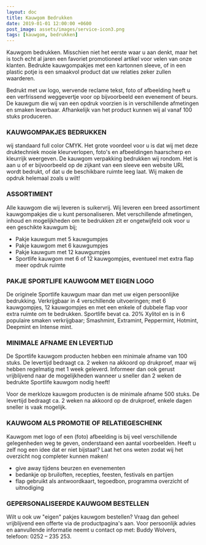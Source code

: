 ```yaml
---
layout: doc
title: Kauwgom Bedrukken
date: 2019-01-01 12:00:00 +0600
post_image: assets/images/service-icon3.png
tags: [kauwgom, bedrukken]
---
```

Kauwgom bedrukken. Misschien niet het eerste waar u aan denkt, maar het is toch echt al jaren een favoriet promotioneel artikel voor velen van onze klanten. Bedrukte kauwgompakjes met een kartonnen sleeve, of in een plastic potje is een smaakvol product dat uw relaties zeker zullen waarderen.

Bedrukt met uw logo, wervende reclame tekst, foto of afbeelding heeft u een verfrissend weggevertje voor op bijvoorbeeld een evenement of beurs. De kauwgum die wij van een opdruk voorzien is in verschillende afmetingen en smaken leverbaar. Afhankelijk van het product kunnen wij al vanaf 100 stuks produceren.

### KAUWGOMPAKJES BEDRUKKEN
wij standaard full color CMYK. Het grote voordeel voor u is dat wij met deze druktechniek mooie kleurverlopen, foto's en afbeeldingen haarscherp en kleurrijk weergeven. De kauwgom verpakking bedrukken wij rondom. Het is aan u of er bijvoorbeeld op de zijkant van een sleeve een website URL wordt bedrukt, of dat u de beschikbare ruimte leeg laat. Wij maken de opdruk helemaal zoals u wilt!

### ASSORTIMENT
Alle kauwgom die wij leveren is suikervrij. Wij leveren een breed assortiment kauwgompakjes die u kunt personaliseren. Met verschillende afmetingen, inhoud en mogelijkheden om te bedrukken zit er ongetwijfeld ook voor u een geschikte kauwgum bij;

* Pakje kauwgum met 5 kauwgumpjes
* Pakje kauwgom met 6 kauwgumpjes
* Pakje kauwgum met 12 kauwgumpjes
* Sportlife kauwgom met 6 of 12 kauwgompjes, eventueel met extra flap meer opdruk ruimte

### PAKJE SPORTLIFE KAUWGOM MET EIGEN LOGO
De originele Sportlife kauwgum maar dan met uw eigen persoonlijke bedrukking. Verkrijgbaar in 4 verschillende uitvoeringen; met 6 kauwgompjes, 12 kauwgompjes en met een enkele of dubbele flap voor extra ruimte om te bedrukken. Sportlife bevat ca. 20% Xylitol en is in 6 populaire smaken verkrijgbaar; Smashmint, Extramint, Peppermint, Hotmint, Deepmint en Intense mint.

### MINIMALE AFNAME EN LEVERTIJD
De Sportlife kauwgom producten hebben een minimale afname van 100 stuks. De levertijd bedraagt ca. 2 weken na akkoord op drukproef, maar wij hebben regelmatig met 1 week geleverd. Informeer dan ook gerust vrijblijvend naar de mogelijkheden wanneer u sneller dan 2 weken de bedrukte Sportlife kauwgom nodig heeft!

Voor de merkloze kauwgom producten is de minimale afname 500 stuks. De levertijd bedraagt ca. 2 weken na akkoord op de drukproef, enkele dagen sneller is vaak mogelijk.

### KAUWGOM ALS PROMOTIE OF RELATIEGESCHENK
Kauwgom met logo of een (foto) afbeelding is bij veel verschillende gelegenheden weg te geven, onderstaand een aantal voorbeelden. Heeft u zelf nog een idee dat er niet bijstaat? Laat het ons weten zodat wij het overzicht nog completer kunnen maken!

* give away tijdens beurzen en evenementen
* bedankje op bruiloften, recepties, feesten, festivals en partijen
* flap gebruikt als antwoordkaart, tegoedbon, programma overzicht of uitnodiging

### GEPERSONALISEERDE KAUWGOM BESTELLEN
Wilt u ook uw "eigen" pakjes kauwgom bestellen? Vraag dan geheel vrijblijvend een offerte via de productpagina's aan. Voor persoonlijk advies en aanvullende informatie neemt u contact op met: Buddy Wolvers, telefoon: 0252 – 235 253.
